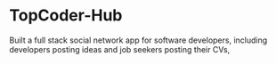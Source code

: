 # TopCoder-Hub
Built a full stack social network app for software developers, including developers posting ideas and job seekers posting their CVs,
